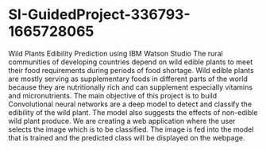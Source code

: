# SI-GuidedProject-336793-1665728065
Wild Plants Edibility Prediction using IBM Watson Studio
The rural communities of developing countries depend on wild edible plants to meet their food requirements during periods of food shortage. Wild edible plants are mostly serving as supplementary foods in different parts of the world because they are nutritionally rich and can supplement especially vitamins and micronutrients. The main objective of this project is to build Convolutional neural networks are a deep model to detect and classify the edibility of the wild plant. The model also suggests the effects of non-edible wild plant produce.
We are creating a web application where the user selects the image which is to be classified. The image is fed into the model that is trained and the predicted class will be displayed on the webpage.
